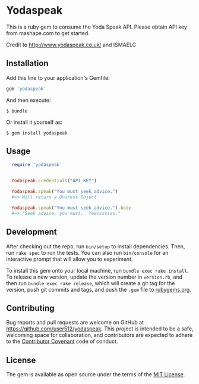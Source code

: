 # Yodaspeak

This is a ruby gem to consume the Yoda Speak API.
Please obtain API key from mashape.com to get started.

Credit to http://www.yodaspeak.co.uk/ and ISMAELC


## Installation

Add this line to your application's Gemfile:

```ruby
gem 'yodaspeak'
```

And then execute:

    $ bundle

Or install it yourself as:

    $ gem install yodaspeak

## Usage

```ruby
  require 'yodaspeak'


  Yodaspeak.credentials("API_KEY")

  Yodaspeak.speak("You must seek advice.")
  #=> Will return a Unirest Object

  Yodaspeak.speak("You must seek advice.").body
  #=> "Seek advice, you must.  Yeesssssss."
```

## Development

After checking out the repo, run `bin/setup` to install dependencies. Then, run `rake spec` to run the tests. You can also run `bin/console` for an interactive prompt that will allow you to experiment.

To install this gem onto your local machine, run `bundle exec rake install`. To release a new version, update the version number in `version.rb`, and then run `bundle exec rake release`, which will create a git tag for the version, push git commits and tags, and push the `.gem` file to [rubygems.org](https://rubygems.org).

## Contributing

Bug reports and pull requests are welcome on GitHub at https://github.com/user512/yodaspeak. This project is intended to be a safe, welcoming space for collaboration, and contributors are expected to adhere to the [Contributor Covenant](contributor-covenant.org) code of conduct.


## License

The gem is available as open source under the terms of the [MIT License](http://opensource.org/licenses/MIT).

